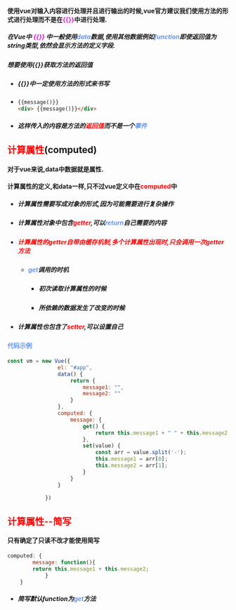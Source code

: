 #### 使用vue对输入内容进行处理并且进行输出的时候,vue官方建议我们使用方法的形式进行处理而不是在<font color='fuchsia'>{{}}</font>中进行处理.





##### 在Vue中 <font color='fuchsia'>{{}} </font> 中一般使用<font color='cornflowerblue'>data</font>数据,使用其他数据例如<font color='cornflowerblue'>function</font>即使返回值为string类型,依然会显示方法的定义字段.

##### 想要使用{{}}获取方法的返回值

- ##### {{}}中一定使用方法的形式来书写

- ```html
  {{message()}}
  <div> {{message()}}</div>
  ```

- ##### 这样传入的内容是方法的<font color='red'>返回值</font>而不是一个<font color='cornflowerblue'>事件</font> 





## <font color='red'>计算属性</font>(computed)

#### 	对于vue来说,data中数据就是属性.

#### 	计算属性的定义,和data一样,只不过vue定义中在<font color='red'>computed</font>中

- ##### 计算属性需要写成对象的形式,因为可能需要进行复杂操作

- ##### 计算属性对象中包含<font color='red'>getter</font>,可以<font color='cornflowerblue'>return</font>自己需要的内容

- ##### <font color='red'>计算属性的getter自带由缓存机制,多个计算属性出现时,只会调用一次getter方法</font> 

  - ##### <font color='cornflowerblue'>get</font>调用的时机

    - ##### 初次读取计算属性的时候

    - ##### 所依赖的数据发生了改变的时候

- ##### 计算属性也包含了<font color='red'>setter</font>,可以设置自己



#### <font color='cornflowerblue'>代码示例</font>

```js
const vm = new Vue({
				el: "#app",
				data() {
					return {
						message1: "",
						message2: ""
					}
				},
				computed: {
					message: {
						get() {											//get方法
							return this.message1 + " " + this.message2;
						},
						set(value) {									//set方法
							const arr = value.split('-');
							this.message1 = arr[0];
							this.message2 = arr[1];
						}
					}
				}

			})
```















## <font color='red'>计算属性--简写</font>

#### 	只有确定了只读不改才能使用简写

```js
computed: {
		message: function(){
		return this.message1 + this.message2;
			}
	}
```

- ##### 简写默认function为<font color='cornflowerblue'>get</font>方法 



